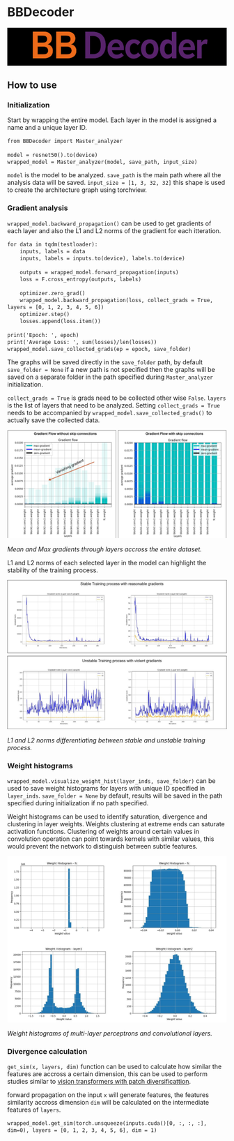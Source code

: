 
# BBDecoder
![Main Image](https://raw.githubusercontent.com/sharjeel1999/BBDecoder/main/assets/unnamed.png)

## How to use

### Initialization

Start by wrapping the entire model. Each layer in the model is assigned a name and a unique layer ID. 
```
from BBDecoder import Master_analyzer

model = resnet50().to(device)
wrapped_model = Master_analyzer(model, save_path, input_size)
```
`model` is the model to be analyzed. `save_path` is the main path where all the analysis data will be saved. `input_size = [1, 3, 32, 32]` this shape is used to create the architecture graph using torchview.

### Gradient analysis

`wrapped_model.backward_propagation()` can be used to get gradients of each layer and also the L1 and L2 norms of the gradient for each itteration.

```
for data in tqdm(testloader):
    inputs, labels = data
    inputs, labels = inputs.to(device), labels.to(device)
    
    outputs = wrapped_model.forward_propagation(inputs)
    loss = F.cross_entropy(outputs, labels)

    optimizer.zero_grad()
    wrapped_model.backward_propagation(loss, collect_grads = True, layers = [0, 1, 2, 3, 4, 5, 6])
    optimizer.step()
    losses.append(loss.item())
    
print('Epoch: ', epoch)
print('Average Loss: ', sum(losses)/len(losses))
wrapped_model.save_collected_grads(ep = epoch, save_folder)
```

The graphs will be saved directly in the `save_folder` path, by default `save_folder = None` if a new path is not specified then the graphs will be saved on a separate folder in the path specified during `Master_analyzer` initialization.

`collect_grads = True` is grads need to be collected other wise `False`. `layers` is the list of layers that need to be analyzed. Setting `collect_grads = True` needs to be accompanied by `wrapped_model.save_collected_grads()` to actually save the collected data.

![Grad](https://raw.githubusercontent.com/sharjeel1999/BBDecoder/main/assets/model_gradients.jpg)

_Mean and Max gradients through layers accross the entire dataset._

L1 and L2 norms of each selected layer in the model can highlight the stability of the training process.

![Grad](https://raw.githubusercontent.com/sharjeel1999/BBDecoder/main/assets/Gradient_norms.jpg)

_L1 and L2 norms differentiating between stable and unstable training process._

### Weight histograms

`wrapped_model.visualize_weight_hist(layer_inds, save_folder)` can be used to save weight histograms for layers with unique ID specified in `layer_inds`. `save_folder = None` by default, results will be saved in the path specified during initialization if no path specified.

Weight histograms can be used to identify saturation, divergence and clustering in layer weights. Weights clustering at extreme ends can saturate activation functions. Clustering of weights around certain values in convolution operation can point towards kernels with similar values, this would prevent the network to distinguish between subtle features.

![Grad](https://raw.githubusercontent.com/sharjeel1999/BBDecoder/main/assets/weight_hist.jpg)

_Weight histograms of multi-layer perceptrons and convolutional layers._

### Divergence calculation

`get_sim(x, layers, dim)` function can be used to calculate how similar the features are accross a certain dimension, this can be used to perform studies similar to [vision transformers with patch diversificattion](https://arxiv.org/pdf/2104.12753).

forward propagation on the input `x` will generate features, the features similarity accross dimension `dim` will be calculated on the intermediate features of `layers`.

```
wrapped_model.get_sim(torch.unsqueeze(inputs.cuda()[0, :, :, :], dim=0), layers = [0, 1, 2, 3, 4, 5, 6], dim = 1)
```

